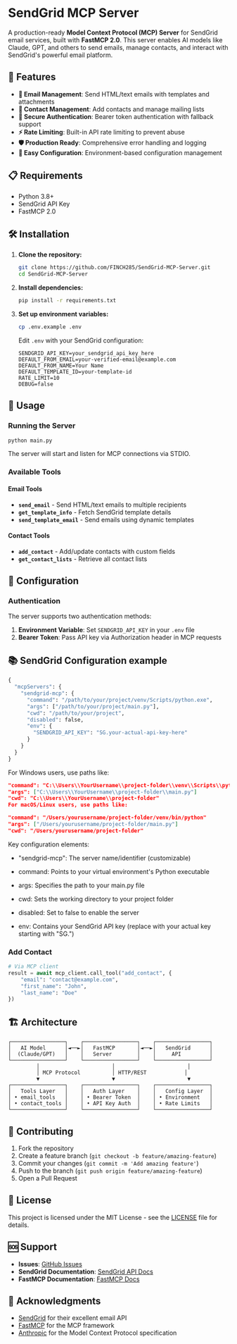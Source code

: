# SendGrid MCP Server

A production-ready **Model Context Protocol (MCP) Server** for SendGrid email services, built with **FastMCP 2.0**. This server enables AI models like Claude, GPT, and others to send emails, manage contacts, and interact with SendGrid's powerful email platform.

## 🚀 Features

- **📧 Email Management**: Send HTML/text emails with templates and attachments
- **👥 Contact Management**: Add contacts and manage mailing lists
- **🔐 Secure Authentication**: Bearer token authentication with fallback support
- **⚡ Rate Limiting**: Built-in API rate limiting to prevent abuse
- **🛡️ Production Ready**: Comprehensive error handling and logging
- **🔧 Easy Configuration**: Environment-based configuration management

## 📋 Requirements

- Python 3.8+
- SendGrid API Key
- FastMCP 2.0

## 🛠️ Installation

1. **Clone the repository:**
   ```bash
   git clone https://github.com/FINCH285/SendGrid-MCP-Server.git
   cd SendGrid-MCP-Server
   ```

2. **Install dependencies:**
   ```bash
   pip install -r requirements.txt
   ```

3. **Set up environment variables:**
   ```bash
   cp .env.example .env
   ```
   
   Edit `.env` with your SendGrid configuration:
   ```env
   SENDGRID_API_KEY=your_sendgrid_api_key_here
   DEFAULT_FROM_EMAIL=your-verified-email@example.com
   DEFAULT_FROM_NAME=Your Name
   DEFAULT_TEMPLATE_ID=your-template-id
   RATE_LIMIT=10
   DEBUG=false
   ```

## 🚀 Usage

### Running the Server

```bash
python main.py
```

The server will start and listen for MCP connections via STDIO.

### Available Tools

#### Email Tools
- **`send_email`** - Send HTML/text emails to multiple recipients
- **`get_template_info`** - Fetch SendGrid template details
- **`send_template_email`** - Send emails using dynamic templates

#### Contact Tools
- **`add_contact`** - Add/update contacts with custom fields
- **`get_contact_lists`** - Retrieve all contact lists

## 🔧 Configuration

### Authentication

The server supports two authentication methods:

1. **Environment Variable**: Set `SENDGRID_API_KEY` in your `.env` file
2. **Bearer Token**: Pass API key via Authorization header in MCP requests

## 📚 SendGrid Configuration example

```python
{
  "mcpServers": {
    "sendgrid-mcp": {
      "command": "/path/to/your/project/venv/Scripts/python.exe",
      "args": ["/path/to/your/project/main.py"],
      "cwd": "/path/to/your/project",
      "disabled": false,
      "env": {
        "SENDGRID_API_KEY": "SG.your-actual-api-key-here"
      }
    }
  }
}
```
For Windows users, use paths like:

```json
"command": "C:\\Users\\YourUsername\\project-folder\\venv\\Scripts\\python.exe"
"args": ["C:\\Users\\YourUsername\\project-folder\\main.py"]  
"cwd": "C:\\Users\\YourUsername\\project-folder"
For macOS/Linux users, use paths like:
```
```json
"command": "/Users/yourusername/project-folder/venv/bin/python"
"args": ["/Users/yourusername/project-folder/main.py"]
"cwd": "/Users/yourusername/project-folder"
```
Key configuration elements:

- "sendgrid-mcp": The server name/identifier (customizable)

- command: Points to your virtual environment's Python executable

- args: Specifies the path to your main.py file

- cwd: Sets the working directory to your project folder

- disabled: Set to false to enable the server

- env: Contains your SendGrid API key (replace with your actual key starting with "SG.")

### Add Contact
```python
# Via MCP client
result = await mcp_client.call_tool("add_contact", {
    "email": "contact@example.com",
    "first_name": "John",
    "last_name": "Doe"
})
```

## 🏗️ Architecture

```
┌─────────────────┐    ┌─────────────────┐    ┌─────────────────┐
│   AI Model      │◄──►│   FastMCP       │◄──►│   SendGrid      │
│  (Claude/GPT)   │    │   Server        │    │     API         │
└─────────────────┘    └─────────────────┘    └─────────────────┘
         │                       │                       │
         │ MCP Protocol          │ HTTP/REST            │
         ▼                       ▼                       ▼
┌─────────────────┐    ┌─────────────────┐    ┌─────────────────┐
│   Tools Layer   │    │   Auth Layer    │    │   Config Layer  │
│ • email_tools   │    │ • Bearer Token  │    │ • Environment   │
│ • contact_tools │    │ • API Key Auth  │    │ • Rate Limits   │
└─────────────────┘    └─────────────────┘    └─────────────────┘
```

## 🤝 Contributing

1. Fork the repository
2. Create a feature branch (`git checkout -b feature/amazing-feature`)
3. Commit your changes (`git commit -m 'Add amazing feature'`)
4. Push to the branch (`git push origin feature/amazing-feature`)
5. Open a Pull Request

## 📄 License

This project is licensed under the MIT License - see the [LICENSE](LICENSE) file for details.

## 🆘 Support

- **Issues**: [GitHub Issues](https://github.com/FINCH285/SendGrid-MCP-Server/issues)
- **SendGrid Documentation**: [SendGrid API Docs](https://docs.sendgrid.com/)
- **FastMCP Documentation**: [FastMCP Docs](https://github.com/jlowin/fastmcp)

## 🙏 Acknowledgments

- [SendGrid](https://sendgrid.com/) for their excellent email API
- [FastMCP](https://github.com/jlowin/fastmcp) for the MCP framework
- [Anthropic](https://anthropic.com/) for the Model Context Protocol specification
